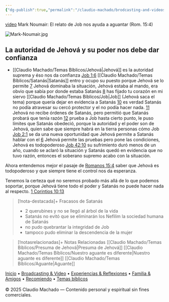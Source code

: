 ```yaml
---
{"dg-publish":true,"permalink":"/claudio-machado/brodcasting-and-videos/el-aguante-de-job/","title":"El aguante de Job","tags":["Job","poder","Jehová"]}
---
```


[video](https://www.jw.org/finder?srcid=jwlshare&wtlocale=S&lank=pub-jwbvod25_12_VIDEO)
Mark Noumair: El relato de Job nos ayuda a aguantar (Rom. 15:4)

![Mark-Noumair.jpg](/img/user/03%20Jard%C3%ADn%20digital/03%20-%2004%20-%20Imagen/AC%20im%C3%A1genes%20subidas/Mark-Noumair.jpg)

## La autoridad de Jehová y su poder nos debe dar confianza 

- [[Claudio Machado/Temas Bíblicos/Jehová\|Jehová]] es la autoridad suprema y éso nos da confianza [Job 1:6](https://wol.jw.org/es/wol/b/r4/lp-s/nwtsty/18/1#v=18:1:6) [[Claudio Machado/Temas Bíblicos/Satanás\|Satanás]] entro y ocupo su puesto porque Jehová se lo permite [7](https://wol.jw.org/es/wol/b/r4/lp-s/nwtsty/18/1#v=18:1:7) Jehová dominaba la situación, Jehová estaba al mando, era obvio que sabía por donde estaba Satanás [8](https://wol.jw.org/es/wol/b/r4/lp-s/nwtsty/18/1#v=18:1:8) has fijado tu corazón en mi siervo [[Claudio Machado/Temas Bíblicos/Job\|Job]] (Jehová saca el tema) porque quería dejar en evidencia a Satanás [10](https://wol.jw.org/es/wol/l/r4/lp-s?q=job+1%3A10) es verdad Satanás no podía atravesar su cercó protector y el no podía hacer nada. [11](https://wol.jw.org/es/wol/b/r4/lp-s/nwtsty/18/1#v=18:1:11) Jehová no recibe órdenes de Satanás, pero permitió que Satanás probará que tenía razón [12](https://wol.jw.org/es/wol/b/r4/lp-s/nwtsty/18/1#v=18:1:12) prueba a Job hasta cierto punto, le puso límites que Satanás obedeció, porque la autoridad y el poder son de Jehová, quien sabe que siempre habrá en la tierra personas cómo Job [Job 2:1](https://wol.jw.org/es/wol/b/r4/lp-s/nwtsty/18/1#v=18:1:12) se da una nueva oportunidad que Jehová permite a Satanás hablar con el [6](https://wol.jw.org/es/wol/b/r4/lp-s/nwtsty/18/2#v=18:2:6) Jehová permite las pruebas pero pone las condiciones, Jehová es todopoderoso [Job 42:10](https://wol.jw.org/es/wol/b/r4/lp-s/nwtsty/18/42#v=18:42:10) su sufrimiento duró menos de un año, cuando se aclaró la situación y Satanás quedó en evidencia que no tuvo razón, entonces el soberano supremo acabo con la situación.

Ahora entendemos mejor el pasaje de [Romanos 15:4](https://wol.jw.org/es/wol/b/r4/lp-s/nwtsty/45/15#v=45:15:4) saber que Jehová es todopoderoso y que siempre tiene el control nos da esperanza. 

Tenemos la certeza qué no seremos probado más allá de lo que podemos soportar, porque Jehová tiene todo el poder y Satanás no puede hacer nada al respecto. [1 Corintios 10:13](https://wol.jw.org/es/wol/bc/r4/lp-s/2005408/10/0)

> [!nota-destacada]+ Fracasos de Satanás 
> - 2 querubines y no se llegó al árbol de la vida 
> - Satanás no evitó que se eliminarán los Nefilim la sociedad humana de Satanás 
> - no pudo quebrantar la integridad de Job
> - tampoco pudo eliminar la descendencia de la mujer 


> [!notasrelacionadas]+ Notas Relacionadas
> [[Claudio Machado/Temas Bíblicos/Presuma de Jehová\|Presuma de Jehová]]
> [[Claudio Machado/Temas Bíblicos/Nuestro aguante es diferente\|Nuestro aguante es diferente]]
> [[Claudio Machado/Temas Bíblicos/Aguante\|Aguante]]


<div class="pie-simple">
  <a href="https://mis-apuntes-psi.vercel.app/">Inicio</a> •
  <a href="https://mis-apuntes-psi.vercel.app/claudio-machado/brodcasting-and-videos/principial-brodcasting-and-video/">Broadcasting & Video</a> •
  <a href="https://mis-apuntes-psi.vercel.app/claudio-machado/experiencias-and-reflexiones/experiencias-and-reflexiones/">Experiencias & Reflexiones</a> •
  <a href="https://mis-apuntes-psi.vercel.app/claudio-machado/familia-and-amigos/familia-and-amigos/">Familia & Amigos</a> •
  <a href="https://mis-apuntes-psi.vercel.app/claudio-machado/recomendaciones/recomiendo/">Recomiendo</a> •
  <a href="https://mis-apuntes-psi.vercel.app/claudio-machado/temas-biblicos/temas-biblicos/">Temas bíblicos</a>
  <br><br>
  <span class="legal">© 2025 Claudio Machado — Contenido personal y espiritual sin fines comerciales.</span>
</div>